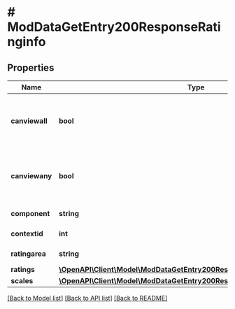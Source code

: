 # # ModDataGetEntry200ResponseRatinginfo

## Properties

Name | Type | Description | Notes
------------ | ------------- | ------------- | -------------
**canviewall** | **bool** | Whether the user can view all the individual ratings. | [optional] [default to null]
**canviewany** | **bool** | Whether the user can view aggregate of ratings of others. | [optional] [default to null]
**component** | **string** | Context name. | [default to 'null']
**contextid** | **int** | Context id. | [default to null]
**ratingarea** | **string** | Rating area name. | [default to 'null']
**ratings** | [**\OpenAPI\Client\Model\ModDataGetEntry200ResponseRatinginfoRatingsInner[]**](ModDataGetEntry200ResponseRatinginfoRatingsInner.md) |  | [optional]
**scales** | [**\OpenAPI\Client\Model\ModDataGetEntry200ResponseRatinginfoScalesInner[]**](ModDataGetEntry200ResponseRatinginfoScalesInner.md) |  | [optional]

[[Back to Model list]](../../README.md#models) [[Back to API list]](../../README.md#endpoints) [[Back to README]](../../README.md)
